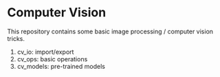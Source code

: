# Computer Vision 

This repository contains some basic image processing / computer vision tricks.

1. cv_io: import/export 
2. cv_ops: basic operations
3. cv_models: pre-trained models

